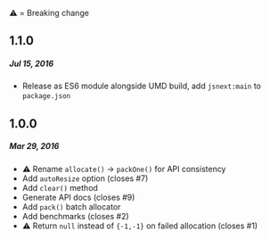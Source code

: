 :warning: = Breaking change

## 1.1.0
##### Jul 15, 2016
* Release as ES6 module alongside UMD build, add `jsnext:main` to `package.json`

## 1.0.0
##### Mar 29, 2016
* :warning: Rename `allocate()` -> `packOne()` for API consistency
* Add `autoResize` option (closes #7)
* Add `clear()` method
* Generate API docs (closes #9)
* Add `pack()` batch allocator
* Add benchmarks (closes #2)
* :warning: Return `null` instead of `{-1,-1}` on failed allocation (closes #1)
